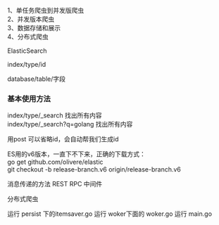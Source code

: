 
1、单任务爬虫到并发版爬虫  
2、并发版本爬虫   
3、数据存储和展示   
4、分布式爬虫  

ElasticSearch

index/type/id

database/table/字段

### 基本使用方法

index/type/_search 找出所有内容  
index/type/_search?q=golang 找出所有内容

用post 可以省略id，会自动帮我们生成id

ES用的v6版本，一直下不下来，正确的下载方式：  
go get github.com/olivere/elastic  
git checkout -b release-branch.v6 origin/release-branch.v6  

消息传递的方法
REST 
RPC 
中间件  


分布式爬虫

运行 persist 下的itemsaver.go
运行 woker下面的 woker.go
运行 main.go 